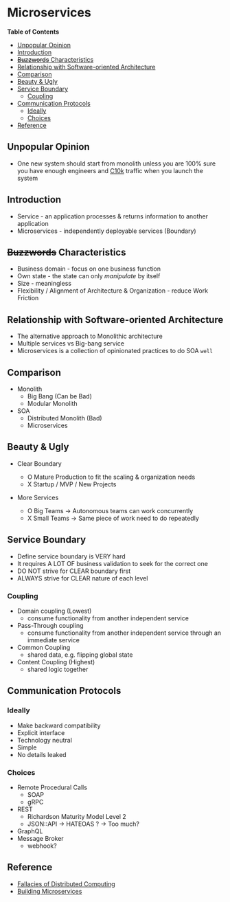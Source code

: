 # Microservices <!-- omit in toc -->

**Table of Contents**

- [Unpopular Opinion](#unpopular-opinion)
- [Introduction](#introduction)
- [~~Buzzwords~~ Characteristics](#buzzwords-characteristics)
- [Relationship with Software-oriented Architecture](#relationship-with-software-oriented-architecture)
- [Comparison](#comparison)
- [Beauty \& Ugly](#beauty--ugly)
- [Service Boundary](#service-boundary)
  - [Coupling](#coupling)
- [Communication Protocols](#communication-protocols)
  - [Ideally](#ideally)
  - [Choices](#choices)
- [Reference](#reference)

## Unpopular Opinion

- One new system should start from monolith unless you are 100% sure you have enough engineers and [C10k](https://en.wikipedia.org/wiki/C10k_problem "https://en.wikipedia.org/wiki/C10k_problem") traffic when you launch the system

## Introduction

- Service - an application processes & returns information to another application
- Microservices - independently deployable services (Boundary)

## ~~Buzzwords~~ Characteristics

- Business domain - focus on one business function
- Own state - the state can only _manipulate_ by itself
- Size - meaningless
- Flexibility / Alignment of Architecture & Organization - reduce Work Friction

## Relationship with Software-oriented Architecture

- The alternative approach to Monolithic architecture
- Multiple services vs Big-bang service
- Microservices is a collection of opinionated practices to do SOA `well`

## Comparison

- Monolith
  - Big Bang (Can be Bad)
  - Modular Monolith
- SOA
  - Distributed Monolith (Bad)
  - Microservices

## Beauty & Ugly

- Clear Boundary

  - O Mature Production to fit the scaling & organization needs
  - X Startup / MVP / New Projects

- More Services
  - O Big Teams -> Autonomous teams can work concurrently
  - X Small Teams -> Same piece of work need to do repeatedly

## Service Boundary

- Define service boundary is VERY hard
- It requires A LOT OF business validation to seek for the correct one
- DO NOT strive for CLEAR boundary first
- ALWAYS strive for CLEAR nature of each level

### Coupling

- Domain coupling (Lowest)
  - consume functionality from another independent service
- Pass-Through coupling
  - consume functionality from another independent service through an immediate service
- Common Coupling
  - shared data, e.g. flipping global state
- Content Coupling (Highest)
  - shared logic together

## Communication Protocols

### Ideally

- Make backward compatibility
- Explicit interface
- Technology neutral
- Simple
- No details leaked

### Choices

- Remote Procedural Calls
  - SOAP
  - gRPC
- REST
  - Richardson Maturity Model Level 2
  - JSON::API -> HATEOAS ? -> Too much?
- GraphQL
- Message Broker
  - webhook?

## Reference

- [Fallacies of Distributed Computing](https://en.wikipedia.org/wiki/Fallacies_of_distributed_computing "https://en.wikipedia.org/wiki/Fallacies_of_distributed_computing")
- [Building Microservices](https://www.oreilly.com/library/view/building-microservices-2nd/9781492034018 "https://www.oreilly.com/library/view/building-microservices-2nd/9781492034018")
